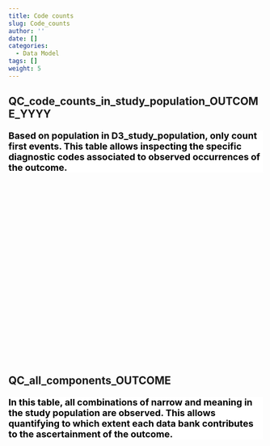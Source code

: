 ```yaml
---
title: Code counts
slug: Code_counts
author: ''
date: []
categories:
  - Data Model
tags: []
weight: 5
---
```


<script src="{{< blogdown/postref >}}index.en_files/core-js/shim.min.js"></script>
<script src="{{< blogdown/postref >}}index.en_files/react/react.min.js"></script>
<script src="{{< blogdown/postref >}}index.en_files/react/react-dom.min.js"></script>
<script src="{{< blogdown/postref >}}index.en_files/reactwidget/react-tools.js"></script>
<script src="{{< blogdown/postref >}}index.en_files/htmlwidgets/htmlwidgets.js"></script>
<script src="{{< blogdown/postref >}}index.en_files/reactable-binding/reactable.js"></script>
## QC_code_counts_in_study_population_OUTCOME_YYYY
<div align="center">
<h2 style="color:#000;background:#FFFFFF;text-align:left;font-size:18px;font-style:normal;font-weight:bold;text-decoration:;letter-spacing:px;word-spacing:px;text-transform:;text-shadow:;margin-top:20px;margin-right:0px;margin-bottom:0px;margin-left:0px">Based on population in D3_study_population, only count first events. This table allows inspecting the specific diagnostic codes associated to observed occurrences of the outcome.</h2>
<div id="htmlwidget-1" class="reactable html-widget" style="width:auto;height:300px;"></div>
<script type="application/json" data-for="htmlwidget-1">{"x":{"tag":{"name":"Reactable","attribs":{"data":{"Name":["meaning_of_first_event","coding_system_of_code_first_event","code_first_event","count_n"],"Description":[null,null,null,null],"Format/Vocabulary":[null,"ICD9CM, ICD10CM, Read, SNOMED, ICPC, ATC",null,null],"Comments":[null,null,null,null],"Count_n":[null,null,null,null]},"columns":[{"accessor":"Name","name":"Name","type":"character"},{"accessor":"Description","name":"Description","type":"logical"},{"accessor":"Format/Vocabulary","name":"Format/Vocabulary","type":"character"},{"accessor":"Comments","name":"Comments","type":"logical"},{"accessor":"Count_n","name":"Count_n","type":"logical"}],"sortable":false,"searchable":true,"defaultPageSize":4,"paginationType":"numbers","showPageInfo":true,"minRows":1,"highlight":true,"bordered":true,"striped":true,"style":{"maxWidth":650},"height":"300px","dataKey":"823f89538a4390ed749e3e97aad5a2d2","key":"823f89538a4390ed749e3e97aad5a2d2"},"children":[]},"class":"reactR_markup"},"evals":[],"jsHooks":[]}</script>
<br/>
<br/>
<br/>
<br/>
</div>

## QC_all_components_OUTCOME
<div align="center">
<h2 style="color:#000;background:#FFFFFF;text-align:left;font-size:18px;font-style:normal;font-weight:bold;text-decoration:;letter-spacing:px;word-spacing:px;text-transform:;text-shadow:;margin-top:20px;margin-right:0px;margin-bottom:0px;margin-left:0px">In this table, all combinations of narrow and meaning in the study population are observed. This allows quantifying to which extent each data bank contributes to the ascertainment of the outcome.</h2>
<div id="htmlwidget-2" class="reactable html-widget" style="width:auto;height:300px;"></div>
<script type="application/json" data-for="htmlwidget-2">{"x":{"tag":{"name":"Reactable","attribs":{"data":{"Name":[0,1,1],"possible_meaning2":[0,0,1],"…":[0,0,0],"narrow_meaning1":[0,0,0],"narrow_meaning2":[0,0,0],"todrop":[0,0,0],"N":[3568303,45,3]},"columns":[{"accessor":"Name","name":"Name","type":"numeric"},{"accessor":"possible_meaning2","name":"possible_meaning2","type":"numeric"},{"accessor":"…","name":"…","type":"numeric"},{"accessor":"narrow_meaning1","name":"narrow_meaning1","type":"numeric"},{"accessor":"narrow_meaning2","name":"narrow_meaning2","type":"numeric"},{"accessor":"todrop","name":"todrop","type":"numeric"},{"accessor":"N","name":"N","type":"numeric"}],"sortable":false,"searchable":true,"defaultPageSize":3,"paginationType":"numbers","showPageInfo":true,"minRows":1,"highlight":true,"bordered":true,"striped":true,"style":{"maxWidth":650},"height":"300px","dataKey":"145ddfeaa448e0be2fdcdaf4c6582889","key":"145ddfeaa448e0be2fdcdaf4c6582889"},"children":[]},"class":"reactR_markup"},"evals":[],"jsHooks":[]}</script>
<br/>
<br/>
<br/>
<br/>
</div>
